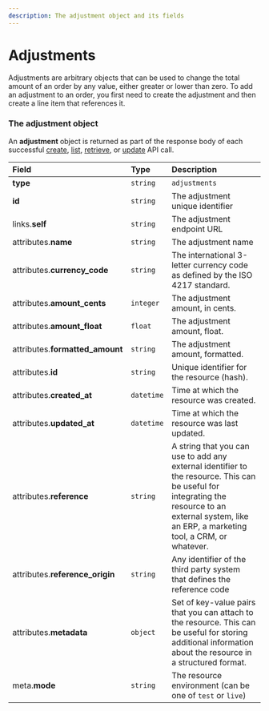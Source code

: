 ```yaml
---
description: The adjustment object and its fields
---
```


# Adjustments

Adjustments are arbitrary objects that can be used to change the total amount of an order by any value, either greater or lower than zero. To add an adjustment to an order, you first need to create the adjustment and then create a line item that references it.


### The adjustment object

An **adjustment** object is returned as part of the response body of each successful
[create](https://docs.commercelayer.io/api/resources/adjustments/create_adjustment),
[list](https://docs.commercelayer.io/api/resources/adjustments/list_adjustments),
[retrieve](https://docs.commercelayer.io/api/resources/adjustments/retrieve_adjustment),
or [update](https://docs.commercelayer.io/api/resources/adjustments/update_adjustment) API call.

| Field | Type | Description |
| :--- | :--- | :--- |
| **type** | `string` | `adjustments` |
| **id** | `string` | The adjustment unique identifier |
| links.**self** | `string` | The adjustment endpoint URL |
| attributes.**name** | `string` | The adjustment name |
| attributes.**currency_code** | `string` | The international 3-letter currency code as defined by the ISO 4217 standard. |
| attributes.**amount_cents** | `integer` | The adjustment amount, in cents. |
| attributes.**amount_float** | `float` | The adjustment amount, float. |
| attributes.**formatted_amount** | `string` | The adjustment amount, formatted. |
| attributes.**id** | `string` | Unique identifier for the resource (hash). |
| attributes.**created_at** | `datetime` | Time at which the resource was created. |
| attributes.**updated_at** | `datetime` | Time at which the resource was last updated. |
| attributes.**reference** | `string` | A string that you can use to add any external identifier to the resource. This can be useful for integrating the resource to an external system, like an ERP, a marketing tool, a CRM, or whatever. |
| attributes.**reference_origin** | `string` | Any identifier of the third party system that defines the reference code |
| attributes.**metadata** | `object` | Set of key-value pairs that you can attach to the resource. This can be useful for storing additional information about the resource in a structured format. |
| meta.**mode** | `string` | The resource environment \(can be one of `test` or `live`\) |


